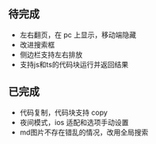 
## 待完成
- 左右翻页，在 pc 上显示，移动端隐藏
- 改进搜索框
- 侧边栏支持左右排放
- 支持js和ts的代码块运行并返回结果
## 已完成

- 代码复制，代码块支持 copy
- 夜间模式，ios 适配和选项手动设置
- md图片不存在错乱的情况，改用全局搜索
